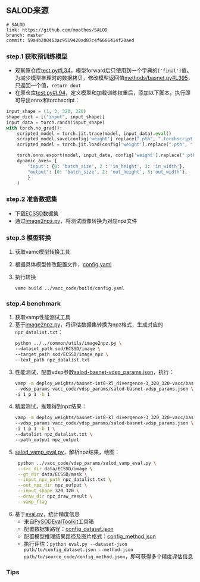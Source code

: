 ## SALOD来源

```
# SALOD
link: https://github.com/moothes/SALOD
branch: master
commit: 59a4b280463ac9519420ad87c4f6666414f20aed
```

### step.1 获取预训练模型
- 观察原仓库[test.py#L34](https://github.com/moothes/SALOD/blob/master/test.py#L34)，模型forward后只使用到一个字典的`['final']`值。为减少模型推理时的数据拷贝，修改模型返回值[methods/basnet.py#L395](https://github.com/moothes/SALOD/blob/master/methods/basnet.py#L395)，只返回一个值，`return dout`
- 在原仓库[test.py#L94](https://github.com/moothes/SALOD/blob/master/test.py#L94)，定义模型和加载训练权重后，添加以下脚本，执行即可导出onnx和torchscript：
```python
input_shape = (1, 3, 320, 320)
shape_dict = [("input", input_shape)]
input_data = torch.randn(input_shape)
with torch.no_grad():
    scripted_model = torch.jit.trace(model, input_data).eval()
    scripted_model.save(config['weight'].replace(".pth", ".torchscript.pt"))
    scripted_model = torch.jit.load(config['weight'].replace(".pth", ".torchscript.pt"))

    torch.onnx.export(model, input_data, config['weight'].replace(".pth", ".onnx"), input_names=["input"], output_names=["output"], opset_version=11,
    dynamic_axes= {
        "input": {0: 'batch_size', 2 : 'in_height', 3: 'in_width'},
        "output": {0: 'batch_size', 2: 'out_height', 3:'out_width'},
        }
    )
```


### step.2 准备数据集
- 下载[ECSSD](http://www.cse.cuhk.edu.hk/leojia/projects/hsaliency/dataset.html)数据集
- 通过[image2npz.py](../../common/utils/image2npz.py)，将测试图像转换为对应npz文件

### step.3 模型转换
1. 获取vamc模型转换工具
2. 根据具体模型修改配置文件，[config.yaml](../vacc_code/build/config.yaml)
3. 执行转换

   ```bash
   vamc build ../vacc_code/build/config.yaml
   ```

### step.4 benchmark
1. 获取vamp性能测试工具
2. 基于[image2npz.py](../../common/utils/image2npz.py)，将评估数据集转换为npz格式，生成对应的`npz_datalist.txt`：
    ```bash
    python ../../common/utils/image2npz.py \
    --dataset_path sod/ECSSD/image \
    --target_path sod/ECSSD/image_npz \
    --text_path npz_datalist.txt
    ```
3. 性能测试，配置vdsp参数[salod-basnet-vdsp_params.json](../vacc_code/vdsp_params/salod-basnet-vdsp_params.json)，执行：
    ```bash
    vamp -m deploy_weights/basnet-int8-kl_divergence-3_320_320-vacc/basnet \
    --vdsp_params vacc_code/vdsp_params/salod-basnet-vdsp_params.json \
    -i 1 p 1 -b 1
    ```
4. 精度测试，推理得到npz结果：
    ```bash
    vamp -m deploy_weights/basnet-int8-kl_divergence-3_320_320-vacc/basnet \
    --vdsp_params vacc_code/vdsp_params/salod-basnet-vdsp_params.json \
    -i 1 p 1 -b 1 \
    --datalist npz_datalist.txt \
    --path_output npz_output
    ```
5. [salod_vamp_eval.py](../vacc_code/vdsp_params/salod_vamp_eval.py)，解析npz结果，绘图：
   ```bash
    python ../vacc_code/vdsp_params/salod_vamp_eval.py \
    --src_dir data/ECSSD/image \
    --gt_dir data/ECSSD/mask \
    --input_npz_path npz_datalist.txt \
    --out_npz_dir npz_output \
    --input_shape 320 320 \
    --draw_dir npz_draw_result \
    --vamp_flag
   ```
6. 基于[eval.py](../../common/eval/eval.py)，统计精度信息
   - 来自[PySODEvalToolkit](https://github.com/lartpang/PySODEvalToolkit)工具箱
   - 配置数据集路径：[config_dataset.json](../../common/eval/examples/config_dataset.json)
   - 配置模型推理结果路径及图片格式：[config_method.json](../../common/eval/examples/config_method.json)
   - 执行评估：`python eval.py --dataset-json path/to/config_dataset.json --method-json path/to/source_code/config_method.json`，即可获得多个精度评估信息


### Tips


